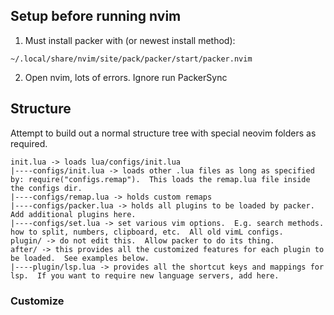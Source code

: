## Setup before running nvim
1. Must install packer with (or newest install method):

  ```git clone --depth 1 https://github.com/wbthomason/packer.nvim\
 ~/.local/share/nvim/site/pack/packer/start/packer.nvim
```

2. Open nvim, lots of errors.  Ignore run PackerSync

## Structure
 
Attempt to build out a normal structure tree with special neovim folders as required.
```
init.lua -> loads lua/configs/init.lua
|----configs/init.lua -> loads other .lua files as long as specified by: require("configs.remap").  This loads the remap.lua file inside the configs dir.
|----configs/remap.lua -> holds custom remaps
|----configs/packer.lua -> holds all plugins to be loaded by packer.  Add additional plugins here.
|----configs/set.lua -> set various vim options.  E.g. search methods. how to split, numbers, clipboard, etc.  All old vimL configs.
plugin/ -> do not edit this.  Allow packer to do its thing.
after/ -> this provides all the customized features for each plugin to be loaded.  See examples below.
|----plugin/lsp.lua -> provides all the shortcut keys and mappings for lsp.  If you want to require new language servers, add here.
```
### Customize

